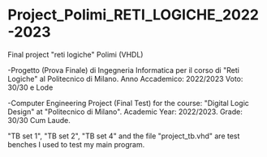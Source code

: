 # Project_Polimi_RETI_LOGICHE_2022-2023
Final project "reti logiche" Polimi (VHDL)

-Progetto (Prova Finale) di Ingegneria Informatica per il corso di "Reti Logiche" al Politecnico di Milano.
Anno Accademico: 2022/2023
Voto: 30/30 e Lode

-Computer Engineering Project (Final Test) for the course: "Digital Logic Design" at "Politecnico di Milano".
Academic Year: 2022/2023.
Grade: 30/30 Cum Laude.

"TB set 1", "TB set 2", "TB set 4" and the file "project_tb.vhd" are test benches I used to test my main program.
